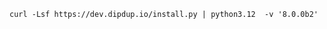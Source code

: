 <!-- markdownlint-disable first-line-h1 -->
```shell [Terminal]
curl -Lsf https://dev.dipdup.io/install.py | python3.12  -v '8.0.0b2'
```
